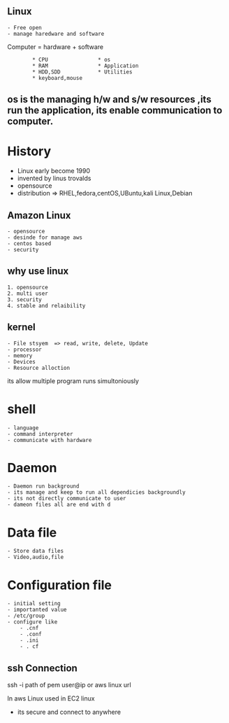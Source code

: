 ## Linux

    - Free open
    - manage haredware and software

Computer = hardware      +       software

            * CPU                * os                
            * RAM                * Application
            * HDD,SDD            * Utilities
            * keyboard,mouse


## os is the managing h/w and s/w resources ,its run the application, its enable  communication  to computer.



# History

* Linux early become 1990
* invented by linus trovalds
* opensource
* distribution => RHEL,fedora,centOS,UBuntu,kali Linux,Debian


## Amazon Linux

    - opensource
    - desinde for manage aws
    - centos based
    - security

## why use linux

    1. opensource
    2. multi user
    3. security
    4. stable and relaibility


## kernel

    - File stsyem  => read, write, delete, Update
    - processor
    - memory
    - Devices
    - Resource alloction

its allow multiple program runs simultoniously


# shell

    - language
    - command interpreter
    - communicate with hardware

# Daemon 

    - Daemon run background
    - its manage and keep to run all dependicies backgroundly
    - its not directly communicate to user
    - dameon files all are end with d


# Data file

    - Store data files
    - Video,audio,file

# Configuration file

    - initial setting
    - importanted value
    - /etc/group
    - configure like 
        - .cnf
        - .conf
        - .ini
        - . cf
        


## ssh Connection

ssh -i path of pem user@ip or aws linux url

In aws Linux  used in EC2 linux

- its secure and connect to anywhere

